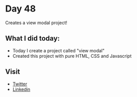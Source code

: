 # Day 48

Creates a view modal project!


## What I did today:

 - Today I create a project called "view modal"
 - Created this project with pure HTML, CSS and Javascript


## Visit

 - [Twitter](https://twitter.com/karan_chandekar)
 - [Linkedin](https://www.linkedin.com/in/karan-chandekar-a87263219/)

